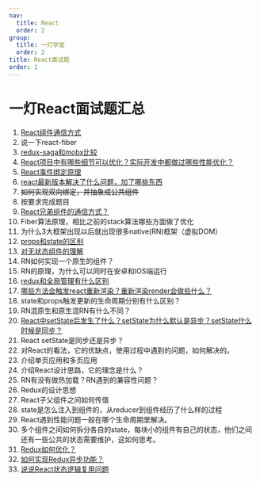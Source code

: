 ```yaml
---
nav:
  title: React
  order: 2
group:
  title: 一灯学堂
  order: 2
title: React面试题
order: 1
---
```


# 一灯React面试题汇总

1. [React组件通信方式](/react/yideng/001)
2. 说一下react-fiber
3. [redux-saga和mobx比较](/react/yideng/003)
4. [React项目中有哪些细节可以优化？实际开发中都做过哪些性能优化？](/react/yideng/004)
5. [React事件绑定原理](/react/yideng/005)
6. [react最新版本解决了什么问题，加了哪些东西](/react/yideng/006)
7. ~~如何实现双向绑定，并抽象成公共组件~~
8. 按要求完成题目
9. [React兄弟组件的通信方式？](/react/yideng/009)
10. Fiber算法原理，相比之前的stack算法哪些方面做了优化
11. 为什么3大框架出现以后就出现很多native(RN)框架（虚拟DOM）
12. [props和state的区别](/react/yideng/012)
13. [对无状态组件的理解](/react/yideng/013)
14. RN如何实现一个原生的组件？
15. RN的原理，为什么可以同时在安卓和IOS端运行
16. [redux和全局管理有什么区别](/react/yideng/016)
17. [哪些方法会触发react重新渲染？重新渲染render会做些什么？](/react/yideng/017)
18. state和props触发更新的生命周期分别有什么区别？
19. RN混原生和原生混RN有什么不同？
20. [React中setState后发生了什么？setState为什么默认是异步？setState什么时候是同步？](/react/yideng/020)
21. React setState是同步还是异步？
22. 对React的看法，它的优缺点，使用过程中遇到的问题，如何解决的。
23. 介绍单页应用和多页应用
24. 介绍React设计思路，它的理念是什么？
25. RN有没有做热加载？RN遇到的兼容性问题？
26. Redux的设计思想
27. React子父组件之间如何传值
28. state是怎么注入到组件的，从reducer到组件经历了什么样的过程
29. React遇到性能问题一般在哪个生命周期里解决。
30. 多个组件之间如何拆分各自的state，每块小的组件有自己的状态，他们之间还有一些公共的状态需要维护，这如何思考。
31. [Redux如何优化？](/react/yideng/031)
32. [如何实现Redux异步功能？](/react/yideng/032)
33. [说说React状态逻辑复用问题](/react/yideng/033)

